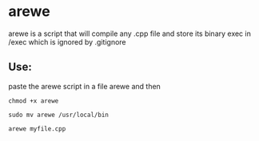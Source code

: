 # arewe
arewe is a script that will compile any .cpp file and store its binary exec in /exec which is ignored by .gitignore 

## Use:
paste the arewe script in a file arewe and then

```
chmod +x arewe
```

```
sudo mv arewe /usr/local/bin
```

```
arewe myfile.cpp
```